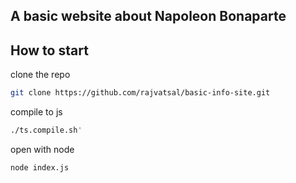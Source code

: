 ## A basic website about Napoleon Bonaparte

## How to start

clone the repo
```bash
git clone https://github.com/rajvatsal/basic-info-site.git
```

compile to js

```bash
./ts.compile.sh'
```

open with node

```bash
node index.js
```
